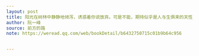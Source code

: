 ```yaml
---
layout: post
title: 阳光在树林中静静地倾泻，诱惑着你说放弃。可是不能，期待似乎是人与生俱来的天性，哪怕是虚无的，心灵也会不由自主地向它投靠，真正的绝望其实是很难的。
author: 阮一峰
source: 前方的路
note: https://weread.qq.com/web/bookDetail/b6432750715c01b9b64c956


---
```

